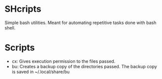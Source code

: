 # SHcripts

Simple bash utilities. Meant for automating repetitive tasks done with bash shell.


# Scripts
* cx: Gives execution permission to the files passed.
* bu: Creates a backup copy of the directories passed. The backup copy is saved in ~/.local/share/bu
